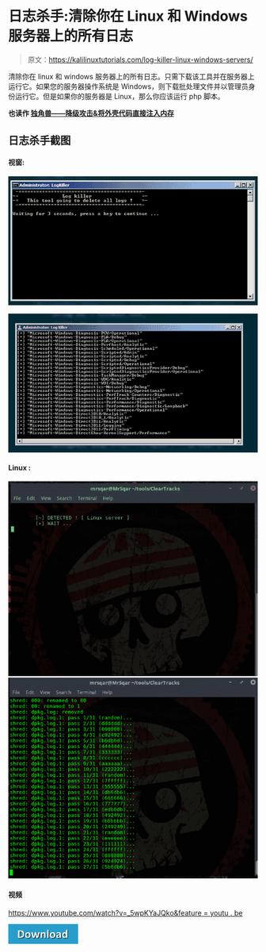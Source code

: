 # 日志杀手:清除你在 Linux 和 Windows 服务器上的所有日志

> 原文：<https://kalilinuxtutorials.com/log-killer-linux-windows-servers/>

清除你在 linux 和 windows 服务器上的所有日志。只需下载该工具并在服务器上运行它。如果您的服务器操作系统是 Windows，则下载批处理文件并以管理员身份运行它。但是如果你的服务器是 Linux，那么你应该运行 php 脚本。

**也读作 [独角兽——降级攻击&将外壳代码直接注入内存](https://kalilinuxtutorials.com/unicorn-attack-inject-shellcode/)**

## **日志杀手截图**

#### **视窗:**

![](img/fcd25aa5ffe2c7346abc7ba38a0cf673.png)

![](img/aacbdff2f6ce40a05fa87b23eea48542.png)

#### **Linux :**

![](img/c08bc948c551cdfd507543250d21ff44.png)![](img/7fbb5b88c6ee8585a773b5699db36c3f.png)

#### **视频**

[https://www.youtube.com/watch?v=_5wpKYaJQko&feature = youtu . be](https://www.youtube.com/watch?v=_5wpKYaJQko&feature=youtu.be)

[![](img/d861a9096555aeb1980fc054015933d7.png)](https://github.com/Rizer0/Log-killer)